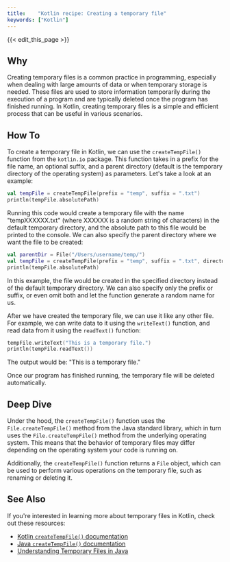 ```yaml
---
title:    "Kotlin recipe: Creating a temporary file"
keywords: ["Kotlin"]
---
```


{{< edit_this_page >}}

## Why

Creating temporary files is a common practice in programming, especially when dealing with large amounts of data or when temporary storage is needed. These files are used to store information temporarily during the execution of a program and are typically deleted once the program has finished running. In Kotlin, creating temporary files is a simple and efficient process that can be useful in various scenarios.

## How To

To create a temporary file in Kotlin, we can use the `createTempFile()` function from the `kotlin.io` package. This function takes in a prefix for the file name, an optional suffix, and a parent directory (default is the temporary directory of the operating system) as parameters. Let's take a look at an example:

```Kotlin
val tempFile = createTempFile(prefix = "temp", suffix = ".txt")
println(tempFile.absolutePath)
```

Running this code would create a temporary file with the name "tempXXXXXX.txt" (where XXXXXX is a random string of characters) in the default temporary directory, and the absolute path to this file would be printed to the console. We can also specify the parent directory where we want the file to be created:

```Kotlin
val parentDir = File("/Users/username/temp/")
val tempFile = createTempFile(prefix = "temp", suffix = ".txt", directory = parentDir)
println(tempFile.absolutePath)
```

In this example, the file would be created in the specified directory instead of the default temporary directory. We can also specify only the prefix or suffix, or even omit both and let the function generate a random name for us.

After we have created the temporary file, we can use it like any other file. For example, we can write data to it using the `writeText()` function, and read data from it using the `readText()` function:

```Kotlin
tempFile.writeText("This is a temporary file.")
println(tempFile.readText())
```

The output would be: "This is a temporary file."

Once our program has finished running, the temporary file will be deleted automatically.

## Deep Dive

Under the hood, the `createTempFile()` function uses the `File.createTempFile()` method from the Java standard library, which in turn uses the `File.createTempFile()` method from the underlying operating system. This means that the behavior of temporary files may differ depending on the operating system your code is running on.

Additionally, the `createTempFile()` function returns a `File` object, which can be used to perform various operations on the temporary file, such as renaming or deleting it.

## See Also

If you're interested in learning more about temporary files in Kotlin, check out these resources:

- [Kotlin `createTempFile()` documentation](https://kotlinlang.org/api/latest/jvm/stdlib/kotlin.io/java.io.-file/create-temp-file.html)
- [Java `createTempFile()` documentation](https://docs.oracle.com/javase/7/docs/api/java/io/File.html#createTempFile(java.lang.String,%20java.lang.String,%20java.io.File))
- [Understanding Temporary Files in Java](https://www.baeldung.com/java-temporary-files)
